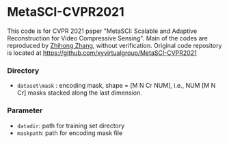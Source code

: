 # MetaSCI-CVPR2021

This code is for CVPR 2021 paper "MetaSCI: Scalable and Adaptive Reconstruction for Video Compressive Sensing". Main of the codes are reproduced by [Zhihong Zhang](https://github.com/dawnlh), without verification. Original code repository is located at https://github.com/xyvirtualgroup/MetaSCI-CVPR2021





### Directory

- `dataset\mask` : encoding mask, shape = [M N Cr NUM], i.e., NUM  [M N Cr] masks stacked along the last dimension.





### Parameter

- `datadir`:  path for training set directory
- `maskpath`: path for encoding mask  file

